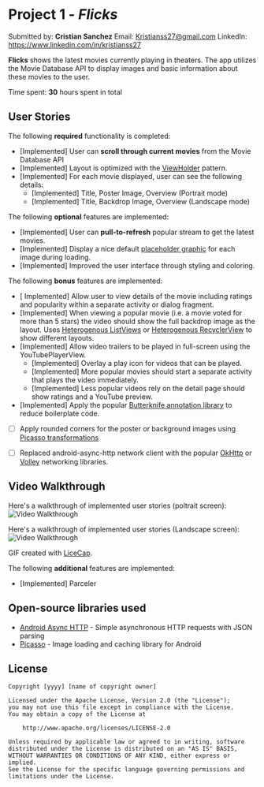 # Project 1 - *Flicks*

Submitted by: **Cristian Sanchez** 
Email: Kristianss27@gmail.com
LinkedIn: https://www.linkedin.com/in/kristianss27

**Flicks** shows the latest movies currently playing in theaters. The app utilizes the Movie Database API to display images and basic information about these movies to the user.

Time spent: **30** hours spent in total

## User Stories

The following **required** functionality is completed:

* [Implemented] User can **scroll through current movies** from the Movie Database API
* [Implemented] Layout is optimized with the [ViewHolder](http://guides.codepath.com/android/Using-an-ArrayAdapter-with-ListView#improving-performance-with-the-viewholder-pattern) pattern.
* [Implemented] For each movie displayed, user can see the following details:
  * [Implemented] Title, Poster Image, Overview (Portrait mode)
  * [Implemented] Title, Backdrop Image, Overview (Landscape mode)

The following **optional** features are implemented:

* [Implemented] User can **pull-to-refresh** popular stream to get the latest movies.
* [Implemented] Display a nice default [placeholder graphic](http://guides.codepath.com/android/Displaying-Images-with-the-Picasso-Library#configuring-picasso) for each image during loading.
* [Implemented] Improved the user interface through styling and coloring.

The following **bonus** features are implemented:

* [ Implemented] Allow user to view details of the movie including ratings and popularity within a separate activity or dialog fragment.
* [Implemented] When viewing a popular movie (i.e. a movie voted for more than 5 stars) the video should show the full backdrop image as the layout.  Uses [Heterogenous ListViews](http://guides.codepath.com/android/Implementing-a-Heterogenous-ListView) or [Heterogenous RecyclerView](http://guides.codepath.com/android/Heterogenous-Layouts-inside-RecyclerView) to show different layouts.
* [Implemented] Allow video trailers to be played in full-screen using the YouTubePlayerView.
    * [Implemented] Overlay a play icon for videos that can be played.
    * [Implemented] More popular movies should start a separate activity that plays the video immediately.
    * [Implemented] Less popular videos rely on the detail page should show ratings and a YouTube preview.
* [Implemented] Apply the popular [Butterknife annotation library](http://guides.codepath.com/android/Reducing-View-Boilerplate-with-Butterknife) to reduce boilerplate code.
* [ ] Apply rounded corners for the poster or background images using [Picasso transformations](https://guides.codepath.com/android/Displaying-Images-with-the-Picasso-Library#other-transformations)
* [ ] Replaced android-async-http network client with the popular [OkHttp](http://guides.codepath.com/android/Using-OkHttp) or [Volley](http://guides.codepath.com/android/Networking-with-the-Volley-Library) networking libraries.


## Video Walkthrough

Here's a walkthrough of implemented user stories (poltrait screen):
<img src='http://i.imgur.com/CVXeZCT.gif' title='Video Walkthrough' width='' alt='Video Walkthrough' />

Here's a walkthrough of implemented user stories (Landscape screen):
<img src='http://i.imgur.com/JSH6DaS.gif' title='Video Walkthrough' width='' alt='Video Walkthrough' />

GIF created with [LiceCap](http://www.cockos.com/licecap/).

The following **additional** features are implemented:

* [Implemented] Parceler

## Open-source libraries used

- [Android Async HTTP](https://github.com/loopj/android-async-http) - Simple asynchronous HTTP requests with JSON parsing
- [Picasso](http://square.github.io/picasso/) - Image loading and caching library for Android

## License

    Copyright [yyyy] [name of copyright owner]

    Licensed under the Apache License, Version 2.0 (the "License");
    you may not use this file except in compliance with the License.
    You may obtain a copy of the License at

        http://www.apache.org/licenses/LICENSE-2.0

    Unless required by applicable law or agreed to in writing, software
    distributed under the License is distributed on an "AS IS" BASIS,
    WITHOUT WARRANTIES OR CONDITIONS OF ANY KIND, either express or implied.
    See the License for the specific language governing permissions and
    limitations under the License.

